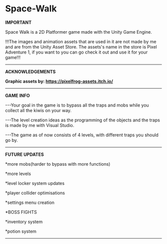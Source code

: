 # Space-Walk

**IMPORTANT**

Space Walk is a 2D Platformer game made with the Unity Game Engine.

!!!The images and animation assets that are used in it are not made by me and are from the Unity Asset Store. The assets's name in the store is Pixel Adventure 1, if you 
want to you can go check it out and use it for your game!!!

---------------------------------------

**ACKNOWLEDGEMENTS**

**Graphic assets by: https://pixelfrog-assets.itch.io/**


---------------------------------------

**GAME INFO**


---Your goal in the game is to bypass all the traps and mobs while you collect all the kiwis on your way.

---The level creation ideas as the programming of the objects and the traps is made by me with Visual Studio.

---The game as of now consists of 4 levels, with different traps you should go by.

--------------------------------------

**FUTURE UPDATES**

*more mobs(harder to bypass with more functions)

*more levels

*level locker system updates

*player collider optimisations

*settings menu creation

*BOSS FIGHTS

*inventory system

*potion system

--------------------------------------
